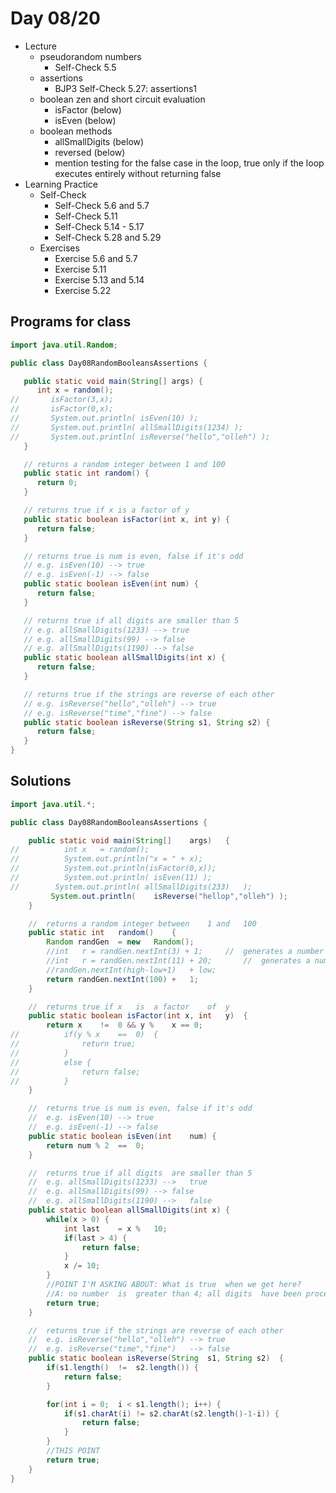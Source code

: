 # Day 08/20

+ Lecture
  - pseudorandom numbers
    - Self-Check 5.5
  - assertions
    - BJP3 Self-Check 5.27: assertions1
  - boolean zen and short circuit evaluation
    - isFactor (below)
    - isEven (below)
  - boolean methods
    - allSmallDigits (below)
    - reversed (below)
    - mention testing for the false case in the loop, true only if the loop executes entirely without returning false
+ Learning Practice
  - Self-Check
    - Self-Check 5.6 and 5.7
    - Self-Check 5.11
    - Self-Check 5.14 - 5.17
    - Self-Check 5.28 and 5.29
  - Exercises
    - Exercise 5.6 and 5.7
    - Exercise 5.11
    - Exercise 5.13 and 5.14
    - Exercise 5.22

## Programs for class
```java
import java.util.Random;

public class Day08RandomBooleansAssertions {

   public static void main(String[] args) {
      int x = random();
//       isFactor(3,x);
//       isFactor(0,x);
//       System.out.println( isEven(10) );
//       System.out.println( allSmallDigits(1234) );
//       System.out.println( isReverse("hello","olleh") );
   }

   // returns a random integer between 1 and 100
   public static int random() {
      return 0;
   }

   // returns true if x is a factor of y
   public static boolean isFactor(int x, int y) {
      return false;
   }

   // returns true is num is even, false if it's odd
   // e.g. isEven(10) --> true
   // e.g. isEven(-1) --> false
   public static boolean isEven(int num) {
      return false;
   }

   // returns true if all digits are smaller than 5
   // e.g. allSmallDigits(1233) --> true
   // e.g. allSmallDigits(99) --> false
   // e.g. allSmallDigits(1190) --> false
   public static boolean allSmallDigits(int x) {
      return false;
   }

   // returns true if the strings are reverse of each other
   // e.g. isReverse("hello","olleh") --> true
   // e.g. isReverse("time","fine") --> false
   public static boolean isReverse(String s1, String s2) {
      return false;
   }
}
```

## Solutions
```java
import java.util.*;

public class Day08RandomBooleansAssertions {

	public static void main(String[]	args)	{
//			int x	= random();
//			System.out.println("x =	" + x);
//			System.out.println(isFactor(0,x));
//			System.out.println( isEven(11) );
//		  System.out.println( allSmallDigits(233)	);
		 System.out.println(	isReverse("hellop","olleh") );
	}

	//	returns a random integer between	1 and	100
	public static int	random()	{
		Random randGen	= new	Random();
		//int	r = randGen.nextInt(3) + 1;		//	generates a	number 1-3
		//int	r = randGen.nextInt(11)	+ 20;		//	generates a	number 20-30
		//randGen.nextInt(high-low+1)	+ low;
		return randGen.nextInt(100) +	1;
	}

	//	returns true if x	is	a factor	of	y
	public static boolean isFactor(int x, int	y)	{
		return x	!=	0 && y %	x == 0;
//			if(y % x	==	0)	{
//				return true;
//			}
//			else {
//				return false;
//			}
	}

	//	returns true is num is even, false if it's odd
	//	e.g. isEven(10) --> true
	//	e.g. isEven(-1) --> false
	public static boolean isEven(int	num) {
		return num % 2	==	0;
	}

	//	returns true if all digits	are smaller	than 5
	//	e.g. allSmallDigits(1233) -->	true
	//	e.g. allSmallDigits(99)	--> false
	//	e.g. allSmallDigits(1190) -->	false
	public static boolean allSmallDigits(int x) {
		while(x > 0) {
			int last	= x %	10;
			if(last > 4) {
				return false;
			}
			x /= 10;
		}
		//POINT I'M	ASKING ABOUT: What is true	when we get	here?
		//A: no number	is	greater than 4; all digits	have been processed
		return true;
	}

	//	returns true if the strings are reverse of each	other
	//	e.g. isReverse("hello","olleh") -->	true
	//	e.g. isReverse("time","fine")	--> false
	public static boolean isReverse(String	s1, String s2)	{
		if(s1.length()	!=	s2.length()) {
			return false;
		}

		for(int i =	0;	i < s1.length(); i++) {
			if(s1.charAt(i) != s2.charAt(s2.length()-1-i)) {
				return false;
			}
		}
		//THIS POINT
		return true;
	}
}
```
